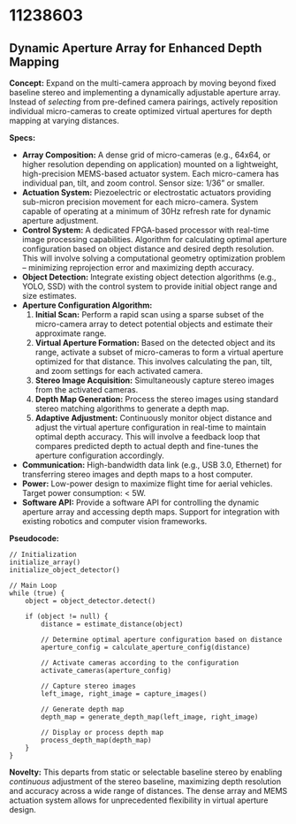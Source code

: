 # 11238603

## Dynamic Aperture Array for Enhanced Depth Mapping

**Concept:** Expand on the multi-camera approach by moving beyond fixed baseline stereo and implementing a dynamically adjustable aperture array. Instead of *selecting* from pre-defined camera pairings, actively reposition individual micro-cameras to create optimized virtual apertures for depth mapping at varying distances.

**Specs:**

*   **Array Composition:** A dense grid of micro-cameras (e.g., 64x64, or higher resolution depending on application) mounted on a lightweight, high-precision MEMS-based actuator system. Each micro-camera has individual pan, tilt, and zoom control.  Sensor size: 1/36” or smaller.
*   **Actuation System:** Piezoelectric or electrostatic actuators providing sub-micron precision movement for each micro-camera.  System capable of operating at a minimum of 30Hz refresh rate for dynamic aperture adjustment.
*   **Control System:** A dedicated FPGA-based processor with real-time image processing capabilities.  Algorithm for calculating optimal aperture configuration based on object distance and desired depth resolution.  This will involve solving a computational geometry optimization problem – minimizing reprojection error and maximizing depth accuracy.
*   **Object Detection:** Integrate existing object detection algorithms (e.g., YOLO, SSD) with the control system to provide initial object range and size estimates.
*   **Aperture Configuration Algorithm:**
    1.  **Initial Scan:**  Perform a rapid scan using a sparse subset of the micro-camera array to detect potential objects and estimate their approximate range.
    2.  **Virtual Aperture Formation:**  Based on the detected object and its range, activate a subset of micro-cameras to form a virtual aperture optimized for that distance. This involves calculating the pan, tilt, and zoom settings for each activated camera.
    3.  **Stereo Image Acquisition:** Simultaneously capture stereo images from the activated cameras.
    4.  **Depth Map Generation:** Process the stereo images using standard stereo matching algorithms to generate a depth map.
    5.  **Adaptive Adjustment:** Continuously monitor object distance and adjust the virtual aperture configuration in real-time to maintain optimal depth accuracy. This will involve a feedback loop that compares predicted depth to actual depth and fine-tunes the aperture configuration accordingly.
*   **Communication:** High-bandwidth data link (e.g., USB 3.0, Ethernet) for transferring stereo images and depth maps to a host computer.
*   **Power:** Low-power design to maximize flight time for aerial vehicles. Target power consumption: < 5W.
*   **Software API:** Provide a software API for controlling the dynamic aperture array and accessing depth maps. Support for integration with existing robotics and computer vision frameworks.

**Pseudocode:**

```
// Initialization
initialize_array()
initialize_object_detector()

// Main Loop
while (true) {
    object = object_detector.detect()

    if (object != null) {
        distance = estimate_distance(object)

        // Determine optimal aperture configuration based on distance
        aperture_config = calculate_aperture_config(distance)

        // Activate cameras according to the configuration
        activate_cameras(aperture_config)

        // Capture stereo images
        left_image, right_image = capture_images()

        // Generate depth map
        depth_map = generate_depth_map(left_image, right_image)

        // Display or process depth map
        process_depth_map(depth_map)
    }
}
```

**Novelty:** This departs from static or selectable baseline stereo by enabling *continuous* adjustment of the stereo baseline, maximizing depth resolution and accuracy across a wide range of distances. The dense array and MEMS actuation system allows for unprecedented flexibility in virtual aperture design.